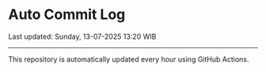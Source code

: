 # Auto Commit Log

Last updated: Sunday, 13-07-2025 13:20 WIB

---

This repository is automatically updated every hour using GitHub Actions.
